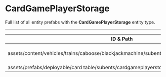 # CardGamePlayerStorage
Full list of all <Badge type="warning" text="2"/> entity prefabs with the **CardGamePlayerStorage** entity type.

---
| ID & Path |
| --- |
| <a href="#3997338700"><Badge id="3997338700" type="tip" text="#"/></a> <Badge type="tip" text="3997338700"/> <br> assets/content/vehicles/trains/caboose/blackjackmachine/subents/blackjackplayerstorage.prefab |
| <a href="#3031328897"><Badge id="3031328897" type="tip" text="#"/></a> <Badge type="tip" text="3031328897"/> <br> assets/prefabs/deployable/card table/subents/cardgameplayerstorage.prefab |
